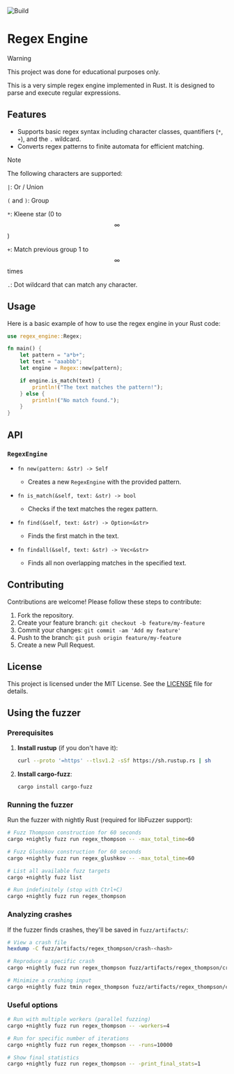 ![Build](https://github.com/Testspieler09/regex_engine/actions/workflows/rust.yml/badge.svg)

# Regex Engine

> [!WARNING]
> This project was done for educational purposes only.

This is a very simple regex engine implemented in Rust. It is designed to parse and execute regular expressions.

## Features

- Supports basic regex syntax including character classes, quantifiers (`*`, `+`), and the `.` wildcard.
- Converts regex patterns to finite automata for efficient matching.

> [!NOTE]
> The following characters are supported:
>
> `|`: Or / Union
>
> `(` and `)`: Group
>
> `*`: Kleene star (0 to $$\infty$$)
>
> `+`: Match previous group 1 to $$\infty$$ times
>
> `.`: Dot wildcard that can match any character.

## Usage

Here is a basic example of how to use the regex engine in your Rust code:

```rust
use regex_engine::Regex;

fn main() {
    let pattern = "a*b+";
    let text = "aaabbb";
    let engine = Regex::new(pattern);

    if engine.is_match(text) {
        println!("The text matches the pattern!");
    } else {
        println!("No match found.");
    }
}
```

## API

### `RegexEngine`

- `fn new(pattern: &str) -> Self`
  - Creates a new `RegexEngine` with the provided pattern.

- `fn is_match(&self, text: &str) -> bool`
  - Checks if the text matches the regex pattern.

- `fn find(&self, text: &str) -> Option<&str>`
  - Finds the first match in the text.

- `fn findall(&self, text: &str) -> Vec<&str>`
  - Finds all non overlapping matches in the specified text.

## Contributing

Contributions are welcome! Please follow these steps to contribute:

1. Fork the repository.
2. Create your feature branch: `git checkout -b feature/my-feature`
3. Commit your changes: `git commit -am 'Add my feature'`
4. Push to the branch: `git push origin feature/my-feature`
5. Create a new Pull Request.

## License

This project is licensed under the MIT License. See the [LICENSE](LICENSE) file for details.

## Using the fuzzer

### Prerequisites

1. **Install rustup** (if you don't have it):
   ```bash
   curl --proto '=https' --tlsv1.2 -sSf https://sh.rustup.rs | sh
   ```

2. **Install cargo-fuzz**:
   ```bash
   cargo install cargo-fuzz
   ```

### Running the fuzzer

Run the fuzzer with nightly Rust (required for libFuzzer support):

```bash
# Fuzz Thompson construction for 60 seconds
cargo +nightly fuzz run regex_thompson -- -max_total_time=60

# Fuzz Glushkov construction for 60 seconds
cargo +nightly fuzz run regex_glushkov -- -max_total_time=60

# List all available fuzz targets
cargo +nightly fuzz list

# Run indefinitely (stop with Ctrl+C)
cargo +nightly fuzz run regex_thompson
```

### Analyzing crashes

If the fuzzer finds crashes, they'll be saved in `fuzz/artifacts/`:

```bash
# View a crash file
hexdump -C fuzz/artifacts/regex_thompson/crash-<hash>

# Reproduce a specific crash
cargo +nightly fuzz run regex_thompson fuzz/artifacts/regex_thompson/crash-<hash>

# Minimize a crashing input
cargo +nightly fuzz tmin regex_thompson fuzz/artifacts/regex_thompson/crash-<hash>
```

### Useful options

```bash
# Run with multiple workers (parallel fuzzing)
cargo +nightly fuzz run regex_thompson -- -workers=4

# Run for specific number of iterations
cargo +nightly fuzz run regex_thompson -- -runs=10000

# Show final statistics
cargo +nightly fuzz run regex_thompson -- -print_final_stats=1
```
